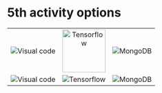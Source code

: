 <!-- TITLE: Home -->
<!-- SUBTITLE: A quick summary of Home -->

# 5th activity options
| | | |
|:-------------------------:|:-------------------------:|:-------------------------:|
|  ![Visual code](https://mospaw.com/wp-content/uploads/2018/07/Visual_Studio_code_logo-274x300.png) | <img width="100" alt="Tensorflow" src="https://www.tensorflow.org/images/tf_logo_social.png?hl=es">  | ![MongoDB](http://www.periodicodigitalgratis.com/gratis/imagen/3390_20170505110514.png) |
|  ![Visual code](https://mospaw.com/wp-content/uploads/2018/07/Visual_Studio_code_logo-274x300.png) | ![Tensorflow](https://www.tensorflow.org/images/tf_logo_social.png?hl=es) | ![MongoDB](http://www.periodicodigitalgratis.com/gratis/imagen/3390_20170505110514.png) |
